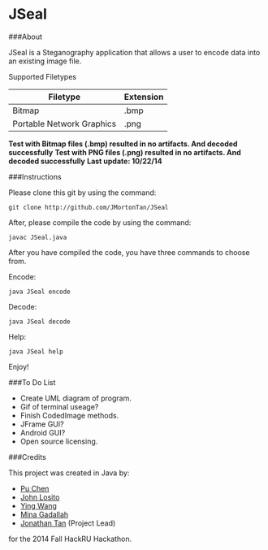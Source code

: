 JSeal
====================

###About

JSeal is a Steganography application that allows a user to encode data into an existing image file.

Supported Filetypes

| Filetype                   | Extension     | 
| -------------------------- | ------------- |
| Bitmap                     | .bmp          |
| Portable Network Graphics  | .png          |

**Test with Bitmap files (.bmp) resulted in no artifacts. And decoded successfully**
**Test with PNG files (.png) resulted in no artifacts. And decoded successfully**
**Last update: 10/22/14**

###Instructions

Please clone this git by using the command:

    git clone http://github.com/JMortonTan/JSeal

After, please compile the code by using the command:

    javac JSeal.java
    
After you have compiled the code, you have three commands to choose from.

Encode:

    java JSeal encode
    
Decode:

    java JSeal decode

Help:

    java JSeal help
    

Enjoy!

###To Do List
- Create UML diagram of program.
- Gif of terminal useage?
- Finish CodedImage methods.
- JFrame GUI?
- Android GUI?
- Open source licensing.

###Credits

This project was created in Java by:
- [Pu Chen](https://github.com/PuChen7)
- [John Losito](https://github.com/Squidlo)
- [Ying Wang](https://github.com/emily2014)
- [Mina Gadallah](https://github.com/monmon-2007)
- [Jonathan Tan](http://jmortontan.github.io) (Project Lead)

for the 2014 Fall HackRU Hackathon.
